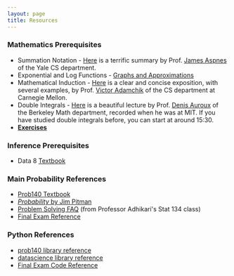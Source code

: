 ```yaml
---
layout: page
title: Resources
---
```

<script src="https://stackpath.bootstrapcdn.com/bootstrap/3.4.0/js/bootstrap.min.js" integrity="sha384-vhJnz1OVIdLktyixHY4Uk3OHEwdQqPppqYR8+5mjsauETgLOcEynD9oPHhhz18Nw" crossorigin="anonymous"></script>

### Mathematics Prerequisites
- Summation Notation - [Here](http://www.cs.yale.edu/homes/aspnes/pinewiki/attachments/SummationNotation/summation-notation.pdf) is a terrific summary by Prof. [James Aspnes](http://www.cs.yale.edu/homes/aspnes/) of the Yale CS department.
- Exponential and Log Functions - [Graphs and Approximations](/resources/exponential_approximations)
- Mathematical Induction - [Here](https://www.cs.cmu.edu/~adamchik/21-127/lectures/induction_1_print.pdf) is a clear and concise exposition, with several examples, by Prof. [Victor Adamchik](http://www.cs.cmu.edu/~adamchik/) of the CS department at Carnegie Mellon.
- Double Integrals - [Here](https://ocw.mit.edu/courses/mathematics/18-02-multivariable-calculus-fall-2007/video-lectures/lecture-16-double-integrals/) is a beautiful lecture by Prof. [Denis Auroux](https://math.berkeley.edu/~auroux/) of the Berkeley Math department, recorded when he was at MIT. If you have studied double integrals before, you can start at around 15:30. 
- **[Exercises](/assets/prereq_math_sp19.pdf)**

### Inference Prerequisites
- Data 8 [Textbook](http://inferentialthinking.com/)

### Main Probability References
- [Prob140 Textbook](https://textbook.prob140.org/)
- [*Probability* by Jim Pitman](http://springer.com/us/book/9780387979748)
- [Problem Solving FAQ](https://www.stat.berkeley.edu/~ani/s134s17/faq.html)  (from Professor Adhikari's Stat 134 class)
- [Final Exam Reference](/assets/final_reference_fa18.pdf)

### Python References
- [prob140 library reference](http://prob140.org/prob140/)
- [datascience library reference](http://data8.org/datascience/tables.html)
- [Final Exam Code Reference](/assets/final_reference_code_fa18.pdf)
